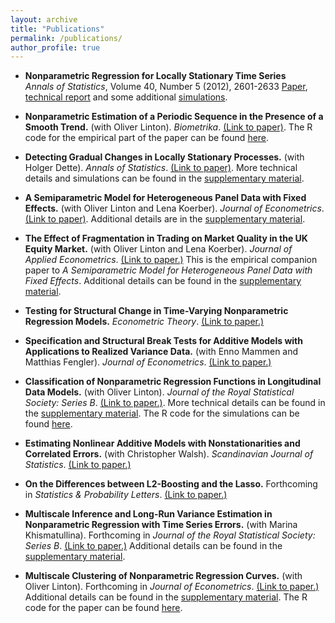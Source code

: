```yaml
---
layout: archive
title: "Publications"
permalink: /publications/
author_profile: true
---
```


*  **Nonparametric Regression for Locally Stationary Time Series** <br/>
   _Annals of Statistics_, Volume 40, Number 5 (2012), 2601-2633
   <a href="../files/papers/nonparametric_regression_locally_stationary_time_series/paper.pdf">Paper</a>, <a href="../files/papers/nonparametric_regression_locally_stationary_time_series/report.pdf">technical report</a> and some additional <a href="../files/papers/nonparametric_regression_locally_stationary_time_series/simulation.pdf">simulations</a>.

*   **Nonparametric Estimation of a Periodic Sequence in the Presence of a Smooth Trend.** (with Oliver Linton). _Biometrika_. <a href="../files/papers/nonparametric_estimation_periodic_sequence_smooth_trend/paper.pdf">(Link to paper)</a>. The R code for the empirical part of the paper can be found <a href="../files/papers/nonparametric_estimation_periodic_sequence_smooth_trend/codes.zip">here</a>.

*   **Detecting Gradual Changes in Locally Stationary Processes.** (with Holger Dette). _Annals of Statistics_. <a href="../files/papers/detecting_gradual_changes_locally_stationary_processes/paper.pdf">(Link to paper)</a>. More technical details and simulations can be found in the <a href="../files/papers/detecting_gradual_changes_locally_stationary_processes/supplement.pdf">supplementary material</a>.

*   **A Semiparametric Model for Heterogeneous Panel Data with Fixed Effects.** (with Oliver Linton and Lena Koerber). _Journal of Econometrics_. <a href="../files/papers/semiparametric_model_heterogeneous_panel_data_fixed_effects/paper.pdf">(Link to paper)</a>. Additional details are in the <a href="../files/papers/semiparametric_model_heterogeneous_panel_data_fixed_effects/supplement.pdf">supplementary material</a>.

*   **The Effect of Fragmentation in Trading on Market Quality in the UK Equity Market.** (with Oliver Linton and Lena Koerber). _Journal of Applied Econometrics_. <a href="../files/papers/effect_fragmentation_trading_market_quality/paper.pdf">(Link to paper.)</a> This is the empirical companion paper to _A Semiparametric Model for Heterogeneous Panel Data with Fixed Effects_. Additional details can be found in the <a href="../files/papers/effect_fragmentation_trading_market_quality/supplement.pdf">supplementary material</a>.

*   **Testing for Structural Change in Time-Varying Nonparametric Regression Models.** _Econometric Theory_. <a href="../files/papers/testing_structural_change_time_varying_nonparametric/paper.pdf">(Link to paper.)</a>

*   **Specification and Structural Break Tests for Additive Models with Applications to Realized Variance Data.** (with Enno Mammen and Matthias Fengler). _Journal of Econometrics_. <a href="../files/papers/specification_structural_break_tests_additive_models/paper.pdf">(Link to paper.)</a>

*   **Classification of Nonparametric Regression Functions in Longitudinal Data Models.** (with Oliver Linton). _Journal of the Royal Statistical Society: Series B_. <a href="../files/papers/classification_nonparametric_regression_functions_longitudinal/paper.pdf">(Link to paper.)</a>. More technical details can be found in the <a href="../files/papers/classification_nonparametric_regression_functions_longitudinal/supplement.pdf">supplementary material</a>. The R code for the simulations can be found <a href="../files/papers/classification_nonparametric_regression_functions_longitudinal/codes.zip">here</a>.

*   **Estimating Nonlinear Additive Models with Nonstationarities and Correlated Errors.** (with Christopher Walsh). _Scandinavian Journal of Statistics_. <a href="../files/papers/estimating_nonlinear_additive_models_with_nonstationarities_correlated_errors/paper.pdf">(Link to paper.)</a>

*   **On the Differences between L2-Boosting and the Lasso.** Forthcoming in _Statistics & Probability Letters_. <a href="../files/papers/differences_between_l2boosting_and_lasso/paper.pdf">(Link to paper.)</a>

*   **Multiscale Inference and Long-Run Variance Estimation in Nonparametric Regression with Time Series Errors.** (with Marina Khismatullina). Forthcoming in _Journal of the Royal Statistical Society: Series B_. <a href="../files/papers/multiscale_inferences_longrun_variance_estimation_nonparametric_regression_timeseries_errors/paper.pdf">(Link to paper.)</a> Additional details can be found in the <a href="../files/papers/multiscale_inferences_longrun_variance_estimation_nonparametric_regression_timeseries_errors/supplement.pdf">supplementary material</a>.

*   **Multiscale Clustering of Nonparametric Regression Curves.** (with Oliver Linton). Forthcoming in _Journal of Econometrics_. <a href="../files/papers/multiscale_clustering_nonparametric_regression_curves/paper.pdf">(Link to paper.)</a> Additional details can be found in the <a href="../files/papers/multiscale_clustering_nonparametric_regression_curves/supplement.pdf">supplementary material</a>. The R code for the paper can be found <a href="../files/papers/multiscale_clustering_nonparametric_regression_curves/codes.zip">here</a>.

